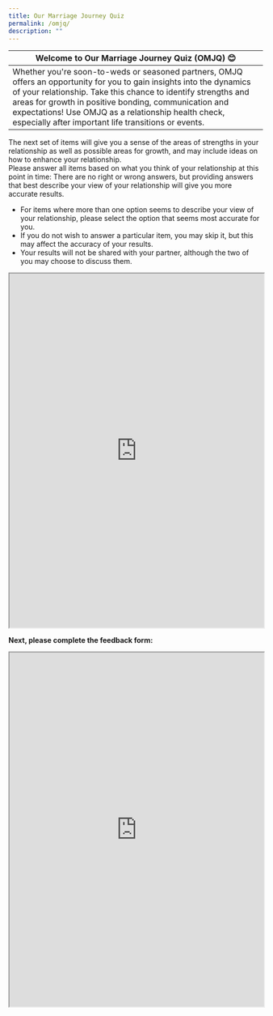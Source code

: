 ```yaml
---
title: Our Marriage Journey Quiz
permalink: /omjq/
description: ""
---
```

|Welcome to Our Marriage Journey Quiz (OMJQ) 😊| 
| -------- | 
|Whether you're soon-to-weds or seasoned partners, OMJQ offers an opportunity for you to gain insights into the dynamics of your relationship. Take this chance to identify strengths and areas for growth in positive bonding, communication and expectations! Use OMJQ as a relationship health check, especially after important life transitions or events.

The next set of items will give you a sense of the areas of strengths in your relationship as well as possible areas for growth, and may include ideas on how to enhance your relationship. <br> Please answer all items based on what you think of your relationship at this point in time: 
There are no right or wrong answers, but providing answers that best describe your view of your relationship will give you more accurate results.
*  For items where more than one option seems to describe your view of your relationship, please select the option that seems most accurate for you.
*   If you do not wish to answer a particular item, you may skip it, but this may affect the accuracy of your results.
*   Your results will not be shared with your partner, although the two of you may choose to discuss them.

 <iframe style="width:100%;height:700px" src="https://www.checkfirst.gov.sg/c/c46441b9-3d8f-4bf8-b6c5-12a8f1aac19e"></iframe>

**Next, please complete the feedback form:**
<iframe style="width: 100%; height: 700px" src="https://form.gov.sg/6461a79021c6ea00125d0410" id="iframe"></iframe><p></p>